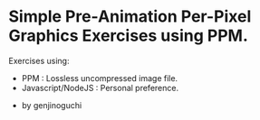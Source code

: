 Simple Pre-Animation Per-Pixel Graphics Exercises using PPM.
============================================================

Exercises using:
* PPM : Lossless uncompressed image file.
* Javascript/NodeJS : Personal preference.



- by genjinoguchi
